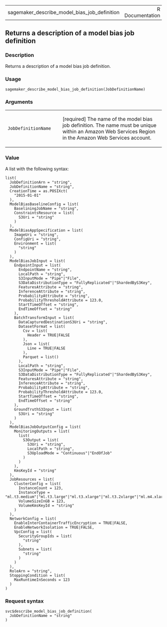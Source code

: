 <table style="width: 100%;">
<tbody>
<tr class="odd">
<td>sagemaker_describe_model_bias_job_definition</td>
<td style="text-align: right;">R Documentation</td>
</tr>
</tbody>
</table>

## Returns a description of a model bias job definition

### Description

Returns a description of a model bias job definition.

### Usage

    sagemaker_describe_model_bias_job_definition(JobDefinitionName)

### Arguments

<table>
<colgroup>
<col style="width: 35%" />
<col style="width: 65%" />
</colgroup>
<tbody>
<tr class="odd">
<td><code
id="sagemaker_describe_model_bias_job_definition_:_JobDefinitionName">JobDefinitionName</code></td>
<td><p>[required] The name of the model bias job definition. The name
must be unique within an Amazon Web Services Region in the Amazon Web
Services account.</p></td>
</tr>
</tbody>
</table>

### Value

A list with the following syntax:

    list(
      JobDefinitionArn = "string",
      JobDefinitionName = "string",
      CreationTime = as.POSIXct(
        "2015-01-01"
      ),
      ModelBiasBaselineConfig = list(
        BaseliningJobName = "string",
        ConstraintsResource = list(
          S3Uri = "string"
        )
      ),
      ModelBiasAppSpecification = list(
        ImageUri = "string",
        ConfigUri = "string",
        Environment = list(
          "string"
        )
      ),
      ModelBiasJobInput = list(
        EndpointInput = list(
          EndpointName = "string",
          LocalPath = "string",
          S3InputMode = "Pipe"|"File",
          S3DataDistributionType = "FullyReplicated"|"ShardedByS3Key",
          FeaturesAttribute = "string",
          InferenceAttribute = "string",
          ProbabilityAttribute = "string",
          ProbabilityThresholdAttribute = 123.0,
          StartTimeOffset = "string",
          EndTimeOffset = "string"
        ),
        BatchTransformInput = list(
          DataCapturedDestinationS3Uri = "string",
          DatasetFormat = list(
            Csv = list(
              Header = TRUE|FALSE
            ),
            Json = list(
              Line = TRUE|FALSE
            ),
            Parquet = list()
          ),
          LocalPath = "string",
          S3InputMode = "Pipe"|"File",
          S3DataDistributionType = "FullyReplicated"|"ShardedByS3Key",
          FeaturesAttribute = "string",
          InferenceAttribute = "string",
          ProbabilityAttribute = "string",
          ProbabilityThresholdAttribute = 123.0,
          StartTimeOffset = "string",
          EndTimeOffset = "string"
        ),
        GroundTruthS3Input = list(
          S3Uri = "string"
        )
      ),
      ModelBiasJobOutputConfig = list(
        MonitoringOutputs = list(
          list(
            S3Output = list(
              S3Uri = "string",
              LocalPath = "string",
              S3UploadMode = "Continuous"|"EndOfJob"
            )
          )
        ),
        KmsKeyId = "string"
      ),
      JobResources = list(
        ClusterConfig = list(
          InstanceCount = 123,
          InstanceType = "ml.t3.medium"|"ml.t3.large"|"ml.t3.xlarge"|"ml.t3.2xlarge"|"ml.m4.xlarge"|"ml.m4.2xlarge"|"ml.m4.4xlarge"|"ml.m4.10xlarge"|"ml.m4.16xlarge"|"ml.c4.xlarge"|"ml.c4.2xlarge"|"ml.c4.4xlarge"|"ml.c4.8xlarge"|"ml.p2.xlarge"|"ml.p2.8xlarge"|"ml.p2.16xlarge"|"ml.p3.2xlarge"|"ml.p3.8xlarge"|"ml.p3.16xlarge"|"ml.c5.xlarge"|"ml.c5.2xlarge"|"ml.c5.4xlarge"|"ml.c5.9xlarge"|"ml.c5.18xlarge"|"ml.m5.large"|"ml.m5.xlarge"|"ml.m5.2xlarge"|"ml.m5.4xlarge"|"ml.m5.12xlarge"|"ml.m5.24xlarge"|"ml.r5.large"|"ml.r5.xlarge"|"ml.r5.2xlarge"|"ml.r5.4xlarge"|"ml.r5.8xlarge"|"ml.r5.12xlarge"|"ml.r5.16xlarge"|"ml.r5.24xlarge"|"ml.g4dn.xlarge"|"ml.g4dn.2xlarge"|"ml.g4dn.4xlarge"|"ml.g4dn.8xlarge"|"ml.g4dn.12xlarge"|"ml.g4dn.16xlarge",
          VolumeSizeInGB = 123,
          VolumeKmsKeyId = "string"
        )
      ),
      NetworkConfig = list(
        EnableInterContainerTrafficEncryption = TRUE|FALSE,
        EnableNetworkIsolation = TRUE|FALSE,
        VpcConfig = list(
          SecurityGroupIds = list(
            "string"
          ),
          Subnets = list(
            "string"
          )
        )
      ),
      RoleArn = "string",
      StoppingCondition = list(
        MaxRuntimeInSeconds = 123
      )
    )

### Request syntax

    svc$describe_model_bias_job_definition(
      JobDefinitionName = "string"
    )
